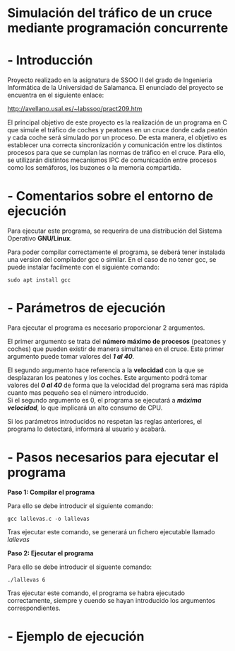 # Simulación del tráfico de un cruce mediante programación concurrente

# - Introducción

Proyecto realizado en la asignatura de SSOO II del grado de Ingenieria Informática de la Universidad de Salamanca. El enunciado del proyecto se encuentra en el siguiente enlace:  

http://avellano.usal.es/~labssoo/pract209.htm
  
El principal objetivo de este proyecto es la realización de un programa en C que simule el tráfico de coches y peatones en un cruce donde cada peatón y cada coche será simulado por un proceso.
De esta manera, el objetivo es establecer una correcta sincronización y comunicación entre los distintos procesos para que se cumplan las normas de tráfico en el cruce.
Para ello, se utilizarán distintos mecanismos IPC de comunicación entre procesos como los semáforos, los buzones o la memoria compartida.

# - Comentarios sobre el entorno de ejecución

Para ejecutar este programa, se requerira de una distribución del Sistema Operativo **GNU/Linux**.    

Para poder compilar correctamente el programa, se deberá tener instalada una version del compilador gcc o similar. En el caso de no tener gcc, se puede instalar facilmente con el siguiente comando:

```sudo apt install gcc```

# - Parámetros de ejecución

Para ejecutar el programa es necesario proporcionar 2 argumentos. 

El primer argumento se trata del **número máximo de procesos** (peatones y coches) que pueden existir de manera simultanea en el cruce. Este primer argumento puede tomar valores del ***1 al 40***.

El segundo argumento hace referencia a la **velocidad** con la que se desplazaran los peatones y los coches. Este argumento podrá tomar valores del ***0 al 40*** de forma que la velocidad del programa será mas rápida cuanto mas pequeño sea el número introducido.  
Si el segundo argumento es 0, el programa se ejecutará a ***máxima velocidad***, lo que implicará un alto consumo de CPU.

Si los parámetros introducidos no respetan las reglas anteriores, el programa lo detectará, informará al usuario y acabará.

# - Pasos necesarios para ejecutar el programa

**Paso 1: Compilar el programa**  

Para ello se debe introducir el siguiente comando:    

```gcc lallevas.c -o lallevas```

Tras ejecutar este comando, se generará un fichero ejecutable llamado *lallevas*

**Paso 2: Ejecutar el programa**  

Para ello se debe introducir el siguente comando:    

```./lallevas 6```

Tras ejecutar este comando, el programa se habra ejecutado correctamente, siempre y cuendo se hayan introducido los argumentos correspondientes.

# - Ejemplo de ejecución
